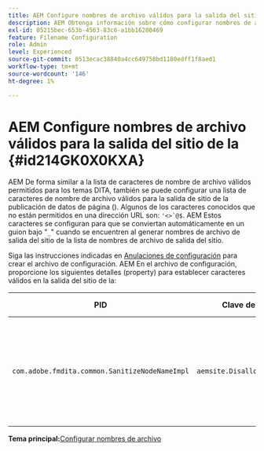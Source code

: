 ```yaml
---
title: AEM Configure nombres de archivo válidos para la salida del sitio de la
description: AEM Obtenga información sobre cómo configurar nombres de archivo válidos para la salida del sitio de la
exl-id: 05215bec-653b-4563-83c6-a1bb16200469
feature: Filename Configuration
role: Admin
level: Experienced
source-git-commit: 0513ecac38840a4cc649758bd1180edff1f8aed1
workflow-type: tm+mt
source-wordcount: '146'
ht-degree: 1%

---
```


# AEM Configure nombres de archivo válidos para la salida del sitio de la {#id214GK0X0KXA}

AEM De forma similar a la lista de caracteres de nombre de archivo válidos permitidos para los temas DITA, también se puede configurar una lista de caracteres de nombre de archivo válidos para la salida de sitio de la publicación de datos de página (). Algunos de los caracteres conocidos que no están permitidos en una dirección URL son: ``'<>`@$``. AEM Estos caracteres se configuran para que se conviertan automáticamente en un guion bajo &quot;`_`&quot; cuando se encuentren al generar nombres de archivo de salida del sitio de la lista de nombres de archivo de salida del sitio.

Siga las instrucciones indicadas en [Anulaciones de configuración](download-install-additional-config-override.md#) para crear el archivo de configuración. AEM En el archivo de configuración, proporcione los siguientes detalles \(property\) para establecer caracteres válidos en la salida del sitio de la:

| PID | Clave de propiedad | Valor de propiedad |
|---|------------|--------------|
| `com.adobe.fmdita.common.SanitizeNodeNameImpl` | `aemsite.DisallowedFileNameChars` | AEM Agregue los caracteres que desee reemplazar con un guion bajo en los nombres de archivo de salida del sitio de la. <br> **Valor predeterminado**: ``'<\>\`@$`` |

**Tema principal:**&#x200B;[&#x200B; Configurar nombres de archivo](conf-file-names.md)
